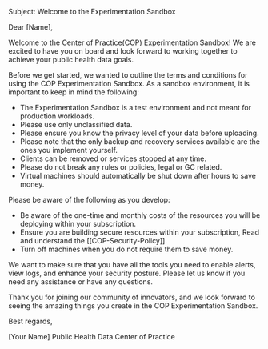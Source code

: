 Subject: Welcome to the Experimentation Sandbox

Dear [Name],

Welcome to the Center of Practice(COP) Experimentation Sandbox! We are excited to have you on board and look forward to working together to achieve your public health data goals.

Before we get started, we wanted to outline the terms and conditions for using the COP Experimentation Sandbox. As a sandbox environment, it is important to keep in mind the following:

- The Experimentation Sandbox is a test environment and not meant for production workloads.
- Please use only unclassified data.
- Please ensure you know the privacy level of your data before uploading.
- Please note that the only backup and recovery services available are the ones you implement yourself.
- Clients can be removed or services stopped at any time.
- Please do not break any rules or policies, legal or GC related.
- Virtual machines should automatically be shut down after hours to save money.

Please be aware of the following as you develop:

- Be aware of the one-time and monthly costs of the resources you will be deploying within your subscription.
- Ensure you are building secure resources within your subscription, Read and understand the [[COP-Security-Policy]].
- Turn off machines when you do not require them to save money.

We want to make sure that you have all the tools you need to enable alerts, view logs, and enhance your security posture. Please let us know if you need any assistance or have any questions.

Thank you for joining our community of innovators, and we look forward to seeing the amazing things you create in the COP Experimentation Sandbox.

Best regards,

[Your Name]
Public Health Data Center of Practice
